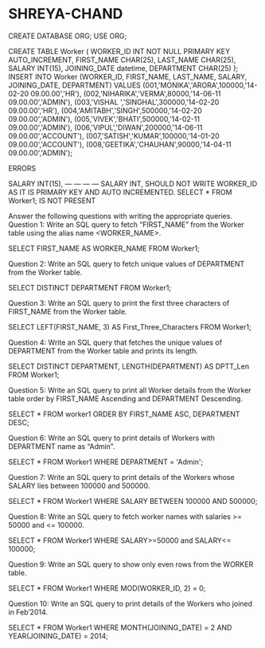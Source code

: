# SHREYA-CHAND

CREATE DATABASE ORG;
USE ORG;

CREATE TABLE Worker (
		WORKER_ID INT NOT NULL PRIMARY KEY AUTO_INCREMENT,
        FIRST_NAME CHAR(25),
        LAST_NAME CHAR(25),
        SALARY INT(15),
        JOINING_DATE datetime,
        DEPARTMENT CHAR(25)
);
INSERT INTO Worker (WORKER_ID, FIRST_NAME, LAST_NAME, SALARY, JOINING_DATE, DEPARTMENT) VALUES
(001,'MONIKA','ARORA',100000,'14-02-20 09.00.00','HR'),
(002,'NIHARIKA','VERMA',80000,'14-06-11 09.00.00','ADMIN'),
(003,'VISHAL ','SINGHAL',300000,'14-02-20 09.00.00','HR'),
(004,'AMITABH','SINGH',500000,'14-02-20 09.00.00','ADMIN'),
(005,'VIVEK','BHATI',500000,'14-02-11 09.00.00','ADMIN'),
(006,'VIPUL','DIWAN',200000,'14-06-11 09.00.00','ACCOUNT'),
(007,'SATISH','KUMAR',100000,'14-01-20 09.00.00','ACCOUNT'),
(008,'GEETIKA','CHAUHAN',90000,'14-04-11 09.00.00','ADMIN');


ERRORS

 SALARY INT(15), — — — — SALARY INT,
  SHOULD NOT WRITE WORKER_ID AS IT IS PRIMARY KEY AND AUTO INCREMENTED.
SELECT * FROM Worker1; IS NOT PRESENT

Answer the following questions with writing the appropriate queries.
Question 1:
Write an SQL query to fetch “FIRST_NAME” from the Worker table using the alias name
<WORKER_NAME>.

SELECT FIRST_NAME AS WORKER_NAME FROM Worker1;



Question 2:
Write an SQL query to fetch unique values of DEPARTMENT from the Worker table.

SELECT DISTINCT DEPARTMENT FROM Worker1;


Question 3:
Write an SQL query to print the first three characters of FIRST_NAME from the Worker table.

SELECT LEFT(FIRST_NAME, 3) AS First_Three_Characters FROM Worker1;

Question 4:
Write an SQL query that fetches the unique values of DEPARTMENT from the Worker table and
prints its length.

SELECT DISTINCT DEPARTMENT, LENGTH(DEPARTMENT) AS DPTT_Len FROM Worker1;

Question 5:
Write an SQL query to print all Worker details from the Worker table order by FIRST_NAME
Ascending and DEPARTMENT Descending.

SELECT * FROM worker1 ORDER BY FIRST_NAME ASC, DEPARTMENT DESC;

Question 6:
Write an SQL query to print details of Workers with DEPARTMENT name as “Admin”.

SELECT * FROM Worker1 WHERE DEPARTMENT = 'Admin';


Question 7:
Write an SQL query to print details of the Workers whose SALARY lies between 100000 and
500000.

SELECT * FROM Worker1 WHERE SALARY BETWEEN 100000 AND 500000;

Question 8:
Write an SQL query to fetch worker names with salaries >= 50000 and <= 100000.

SELECT * FROM Worker1 WHERE SALARY>=50000 and  SALARY<= 100000;

Question 9:
Write an SQL query to show only even rows from the WORKER table.

SELECT * FROM Worker1 WHERE MOD(WORKER_ID, 2) = 0;

Question 10:
Write an SQL query to print details of the Workers who joined in Feb’2014.

SELECT * FROM Worker1 WHERE MONTH(JOINING_DATE) = 2 AND YEAR(JOINING_DATE) = 2014;


